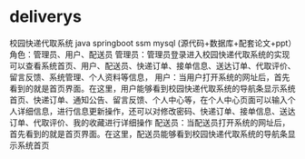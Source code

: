 # deliverys
校园快递代取系统 java springboot ssm mysql (源代码+数据库+配套论文+ppt）角色：管理员、用户、配送员  管理员：管理员登录进入校园快递代取系统的实现可以查看系统首页、用户、配送员、快递订单、接单信息、送达订单、代取评价、留言反馈、系统管理、个人资料等信息，  用户：当用户打开系统的网址后，首先看到的就是首页界面。在这里，用户能够看到校园快递代取系统的导航条显示系统首页、快递订单、通知公告、留言反馈、个人中心等，在个人中心页面可以输入个人详细信息，进行信息更新操作，还可以对修改密码、快递订单、接单信息、送达订单、代取评价、我的收藏进行详细操作  配送员：当配送员打开系统的网址后，首先看到的就是首页界面。在这里，配送员能够看到校园快递代取系统的导航条显示系统首页
